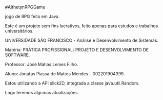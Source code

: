 #AlthetynRPGGame

jogo de RPG feito em Java.

Este é um projeto sem fins lucrativos, feito apenas para estudos e trabalhos universitários.

UNIVERSIDADE SÃO FRANCISCO - Análise e Desenvolvimento de Sistemas.

Matéria: PRÁTICA PROFISSIONAL: PROJETO E DESENVOLVIMENTO DE SOFTWARE.

Professor: José Matias Lemes Filho.

Aluno: Jonatas Piassa de Mattos Mendes - 002201904399.

Estou utilizando a API slick2D, integrada a classe java.util.Random.

Logo teremos algumas atualizações.
